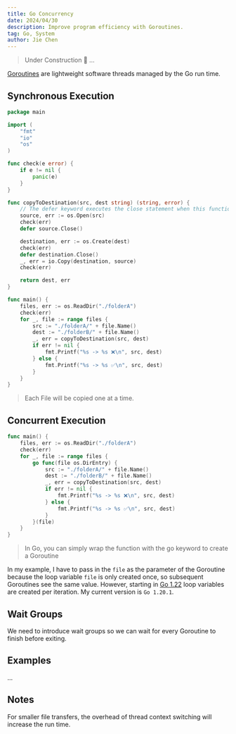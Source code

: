 ```yaml
---
title: Go Concurrency
date: 2024/04/30
description: Improve program efficiency with Goroutines.
tag: Go, System
author: Jie Chen
---
```


> Under Construction 🚧 ...

[Goroutines](https://go.dev/tour/concurrency/1) are lightweight software threads managed by the Go run time. 



## Synchronous Execution
```go
package main

import (
	"fmt"
	"io"
	"os"
)

func check(e error) {
	if e != nil {
		panic(e)
	}
}

func copyToDestination(src, dest string) (string, error) {
	// The defer keyword executes the close statement when this function returns
	source, err := os.Open(src)
	check(err)
	defer source.Close()

	destination, err := os.Create(dest)
	check(err)
	defer destination.Close()
	_, err = io.Copy(destination, source)
	check(err)

	return dest, err
}

func main() {
	files, err := os.ReadDir("./folderA")
	check(err)
	for _, file := range files {
		src := "./folderA/" + file.Name()
		dest := "./folderB/" + file.Name()
		_, err = copyToDestination(src, dest)
		if err != nil {
			fmt.Printf("%s -> %s ❌\n", src, dest)
		} else {
			fmt.Printf("%s -> %s ✅\n", src, dest)
		}
	}
}
```

> Each File will be copied one at a time.

## Concurrent Execution

```go
func main() {
	files, err := os.ReadDir("./folderA")
	check(err)
	for _, file := range files {
		go func(file os.DirEntry) {
			src := "./folderA/" + file.Name()
			dest := "./folderB/" + file.Name()
			_, err = copyToDestination(src, dest)
			if err != nil {
				fmt.Printf("%s -> %s ❌\n", src, dest)
			} else {
				fmt.Printf("%s -> %s ✅\n", src, dest)
			}
		}(file)
	}
}
```

> In Go, you can simply wrap the function with the go keyword to create a Goroutine

In my example, I have to pass in the `file` as the parameter of the Goroutine because the loop variable `file` is only created once, so subsequent Goroutines see the same value. However, starting in [Go 1.22](https://go.dev/blog/loopvar-preview) loop variables are created per iteration. My current version is `Go 1.20.1`.

## Wait Groups

We need to introduce wait groups so we can wait for every Goroutine to finish before exiting.


## Examples

...

## Notes

For smaller file transfers, the overhead of thread context switching will increase the run time.
